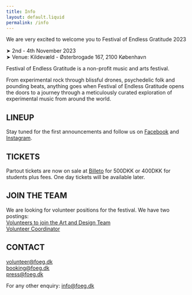 ```yaml
---
title: Info
layout: default.liquid
permalink: /info
---
```


<p>We are very excited to welcome you to Festival of Endless Gratitude 2023</p>
<p>➤ 2nd - 4th November 2023<br>
➤ Venue: Kildevæld - Østerbrogade 167, 2100 København</p>
<p>Festival of Endless Gratitude is a non-profit music and arts festival.</p>
<p>From experimental rock through blissful drones, psychedelic folk and pounding beats, anything goes when Festival of Endless Gratitude opens the doors to a journey through a meticulously curated exploration of experimental music from around the world.</p>
<h2>LINEUP</h2>
<p>Stay tuned for the first announcements and follow us on <a href="https://www.facebook.com/endlessgratitude">Facebook</a> and <a href="https://www.instagram.com/endlessgratitude/">Instagram</a>.</p>
<h2>TICKETS</h2>
<p>Partout tickets are now on sale at <a href="https://billetto.dk/e/festival-of-endless-gratitude-2023-billetter-866217">Billeto</a> for 500DKK or 400DKK for students plus fees. One day tickets will be available later.</p>
<h2>JOIN THE TEAM</h2>
<p>We are looking for volunteer positions for the festival. We have two postings: <br><a href="/assets/Volunteers_Art.pdf">Volunteers to join the Art and Design Team</a><br><a href="/assets/Volunteers_VolunteerCoordinator.pdf">Volunteer Coordinator</a></p>
<h2>CONTACT</h2>
<p>
<a href="mailto:volunteer@foeg.dk">volunteer@foeg.dk</a>
<br><a href="mailto:booking@foeg.dk">booking@foeg.dk</a>
<br><a href="mailto:press@foeg.dk">press@foeg.dk</a></p>
<p>For any other enquiry: <a href="mailto:info@foeg.dk">info@foeg.dk</a></p>
